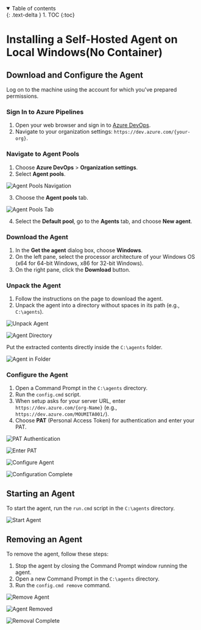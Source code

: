 
<details open markdown="block">
  <summary>
    Table of contents
  </summary>
  {: .text-delta }
1. TOC
{:toc}
</details>

# Installing a Self-Hosted Agent on Local Windows(No Container)

## Download and Configure the Agent

Log on to the machine using the account for which you've prepared permissions.

### Sign In to Azure Pipelines

1. Open your web browser and sign in to [Azure DevOps](https://dev.azure.com/).
2. Navigate to your organization settings: `https://dev.azure.com/{your-org}`.

###  Navigate to Agent Pools

1. Choose **Azure DevOps** > **Organization settings**.
2. Select **Agent pools**.

![Agent Pools Navigation](images/custom-image-2024-08-05-16-47-09.png)

3. Choose the **Agent pools** tab.

![Agent Pools Tab](images/custom-image-2024-08-05-16-47-20.png)

4. Select the **Default pool**, go to the **Agents** tab, and choose **New agent**.

###  Download the Agent

1. In the **Get the agent** dialog box, choose **Windows**.
2. On the left pane, select the processor architecture of your Windows OS (x64 for 64-bit Windows, x86 for 32-bit Windows).
3. On the right pane, click the **Download** button.

### Unpack the Agent

1. Follow the instructions on the page to download the agent.
2. Unpack the agent into a directory without spaces in its path (e.g., `C:\agents`).

![Unpack Agent](images/custom-image-2024-08-05-16-48-36.png)

![Agent Directory](images/custom-image-2024-08-05-16-48-52.png)

Put the extracted contents directly inside the `C:\agents` folder.

![Agent in Folder](images/custom-image-2024-08-05-16-51-58.png)

### Configure the Agent

1. Open a Command Prompt in the `C:\agents` directory.
2. Run the `config.cmd` script.
3. When setup asks for your server URL, enter `https://dev.azure.com/{org-Name}` (e.g., `https://dev.azure.com/MOUMITA001/`).
4. Choose **PAT** (Personal Access Token) for authentication and enter your PAT.

![PAT Authentication](images/custom-image-2024-08-05-16-58-04.png)

![Enter PAT](images/custom-image-2024-08-05-17-00-11.png)

![Configure Agent](images/custom-image-2024-08-05-17-00-32.png)

![Configuration Complete](images/custom-image-2024-08-05-17-01-15.png)

## Starting an Agent

To start the agent, run the `run.cmd` script in the `C:\agents` directory.

![Start Agent](images/custom-image-2024-08-05-18-01-30.png)

## Removing an Agent

To remove the agent, follow these steps:

1. Stop the agent by closing the Command Prompt window running the agent.
2. Open a new Command Prompt in the `C:\agents` directory.
3. Run the `config.cmd remove` command.

![Remove Agent](images/custom-image-2024-08-05-17-47-36.png)

![Agent Removed](images/custom-image-2024-08-05-18-15-52.png)

![Removal Complete](images/custom-image-2024-08-05-18-23-15.png)
